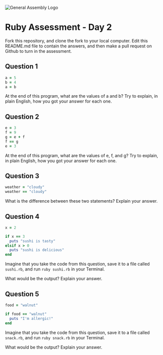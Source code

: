 ![General Assembly Logo](http://i.imgur.com/ke8USTq.png)

# Ruby Assessment - Day 2

Fork this repository, and clone the fork to your local computer. Edit this README.md file to contain the answers, and then make a pull request on Github to turn in the assessment. 

## Question 1

```ruby
a = 5
b = 4
a = b
```

At the end of this program, what are the values of a and b? Try to explain, in plain English, how you got your answer for each one. 

## Question 2

```ruby
e = 3
f = 9
g = e + f
f == g
e = 3
```

At the end of this program, what are the values of e, f, and g? Try to explain, in plain English, how you got your answer for each one. 

## Question 3

```ruby
weather = "cloudy"
weather == "cloudy" 
```

What is the difference between these two statements? Explain your answer. 

## Question 4

```ruby
x = 2

if x == 3
  puts "sushi is tasty"
elsif x > 0
  puts "sushi is delicious"
end
```

Imagine that you take the code from this question, save it to a file called `sushi.rb`, and run `ruby sushi.rb` in your Terminal. 

What would be the output? Explain your answer. 

## Question 5

```ruby
food = "walnut"

if food == "walnut"
  puts "I'm allergic!"
end
```

Imagine that you take the code from this question, save it to a file called `snack.rb`, and run `ruby snack.rb` in your Terminal. 

What would be the output? Explain your answer.
